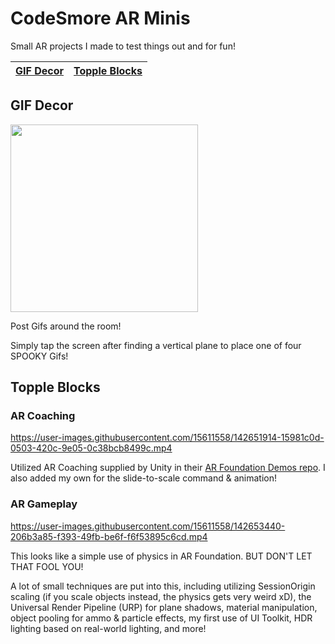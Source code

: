 # CodeSmore AR Minis
 Small AR projects I made to test things out and for fun!

[GIF Decor](#gif-decor) | [Topple Blocks](#topple-blocks)
------------ | ------------- 

## GIF Decor

<img src="https://github.com/CodeSmore/AR-Minis/blob/main/Images/GIF%20Decor%20Demo.gif" width="300">

Post Gifs around the room! 

Simply tap the screen after finding a vertical plane to place one of four SPOOKY Gifs! 

## Topple Blocks

### AR Coaching

https://user-images.githubusercontent.com/15611558/142651914-15981c0d-0503-420c-9e05-0c38bcb8499c.mp4

Utilized AR Coaching supplied by Unity in their <a href="https://github.com/Unity-Technologies/arfoundation-demos#ux--also-available-on-the-asset-store-here">AR Foundation Demos repo</a>. I also added my own for the slide-to-scale command & animation!

### AR Gameplay

https://user-images.githubusercontent.com/15611558/142653440-206b3a85-f393-49fb-be6f-f6f53895c6cd.mp4

This looks like a simple use of physics in AR Foundation. 
BUT DON'T LET THAT FOOL YOU!

A lot of small techniques are put into this, including utilizing SessionOrigin scaling (if you scale objects instead, the physics gets very weird xD), the Universal Render Pipeline (URP) for plane shadows, material manipulation, object pooling for ammo & particle effects, my first use of UI Toolkit, HDR lighting based on real-world lighting, and more!
